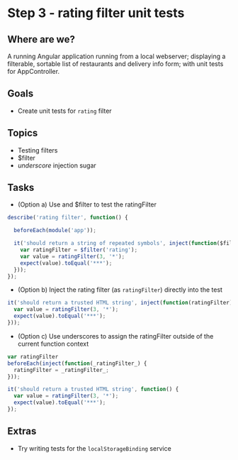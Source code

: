 # Step 3 - rating filter unit tests

## Where are we?

A running Angular application running from a local webserver;
displaying a filterable, sortable list of restaurants and delivery info form;
with unit tests for AppController.

## Goals

* Create unit tests for `rating` filter

## Topics

* Testing filters
* $filter
* _underscore_ injection sugar

## Tasks

* (Option a) Use and $filter to test the ratingFilter

```js
describe('rating filter', function() {

  beforeEach(module('app'));

  it('should return a string of repeated symbols', inject(function($filter) {
    var ratingFilter = $filter('rating');
    var value = ratingFilter(3, '*');
    expect(value).toEqual('***');
  }));
});
```

* (Option b) Inject the rating filter (as `ratingFilter`) directly into the test

```js
it('should return a trusted HTML string', inject(function(ratingFilter) {
  var value = ratingFilter(3, '*');
  expect(value).toEqual('***');
}));
```

* (Option c) Use underscores to assign the ratingFilter outside of the current function context

```js
var ratingFilter
beforeEach(inject(function(_ratingFilter_) {
  ratingFilter = _ratingFilter_;
}));

it('should return a trusted HTML string', function() {
  var value = ratingFilter(3, '*');
  expect(value).toEqual('***');
});
```

## Extras

* Try writing tests for the `localStorageBinding` service